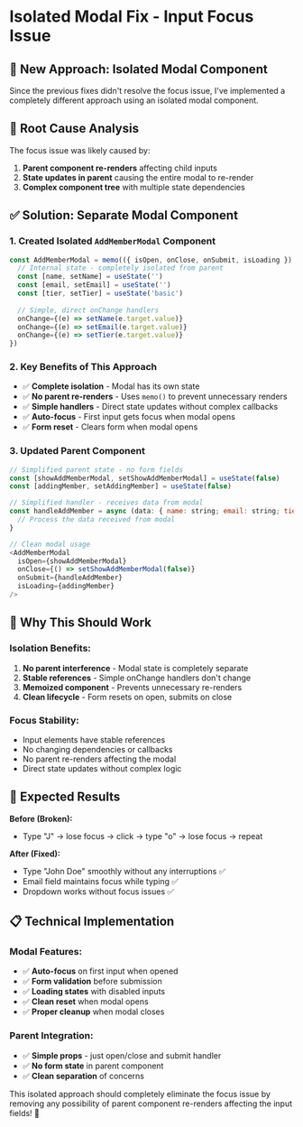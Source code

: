 # Isolated Modal Fix - Input Focus Issue

## 🔧 New Approach: Isolated Modal Component

Since the previous fixes didn't resolve the focus issue, I've implemented a completely different approach using an isolated modal component.

## 🎯 Root Cause Analysis

The focus issue was likely caused by:
1. **Parent component re-renders** affecting child inputs
2. **State updates in parent** causing the entire modal to re-render
3. **Complex component tree** with multiple state dependencies

## ✅ Solution: Separate Modal Component

### **1. Created Isolated `AddMemberModal` Component**
```javascript
const AddMemberModal = memo(({ isOpen, onClose, onSubmit, isLoading }) => {
  // Internal state - completely isolated from parent
  const [name, setName] = useState('')
  const [email, setEmail] = useState('')
  const [tier, setTier] = useState('basic')
  
  // Simple, direct onChange handlers
  onChange={(e) => setName(e.target.value)}
  onChange={(e) => setEmail(e.target.value)}
  onChange={(e) => setTier(e.target.value)}
})
```

### **2. Key Benefits of This Approach**
- ✅ **Complete isolation** - Modal has its own state
- ✅ **No parent re-renders** - Uses `memo()` to prevent unnecessary renders
- ✅ **Simple handlers** - Direct state updates without complex callbacks
- ✅ **Auto-focus** - First input gets focus when modal opens
- ✅ **Form reset** - Clears form when modal opens

### **3. Updated Parent Component**
```javascript
// Simplified parent state - no form fields
const [showAddMemberModal, setShowAddMemberModal] = useState(false)
const [addingMember, setAddingMember] = useState(false)

// Simplified handler - receives data from modal
const handleAddMember = async (data: { name: string; email: string; tier: string }) => {
  // Process the data received from modal
}

// Clean modal usage
<AddMemberModal
  isOpen={showAddMemberModal}
  onClose={() => setShowAddMemberModal(false)}
  onSubmit={handleAddMember}
  isLoading={addingMember}
/>
```

## 🚀 Why This Should Work

### **Isolation Benefits:**
1. **No parent interference** - Modal state is completely separate
2. **Stable references** - Simple onChange handlers don't change
3. **Memoized component** - Prevents unnecessary re-renders
4. **Clean lifecycle** - Form resets on open, submits on close

### **Focus Stability:**
- Input elements have stable references
- No changing dependencies or callbacks
- No parent re-renders affecting the modal
- Direct state updates without complex logic

## 🧪 Expected Results

**Before (Broken):**
- Type "J" → lose focus → click → type "o" → lose focus → repeat

**After (Fixed):**
- Type "John Doe" smoothly without any interruptions ✅
- Email field maintains focus while typing ✅
- Dropdown works without focus issues ✅

## 📋 Technical Implementation

### **Modal Features:**
- ✅ **Auto-focus** on first input when opened
- ✅ **Form validation** before submission
- ✅ **Loading states** with disabled inputs
- ✅ **Clean reset** when modal opens
- ✅ **Proper cleanup** when modal closes

### **Parent Integration:**
- ✅ **Simple props** - just open/close and submit handler
- ✅ **No form state** in parent component
- ✅ **Clean separation** of concerns

This isolated approach should completely eliminate the focus issue by removing any possibility of parent component re-renders affecting the input fields! 🎯